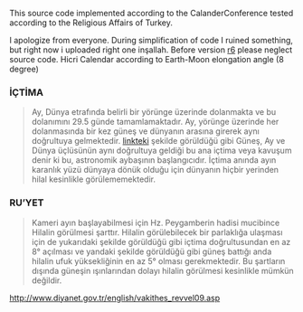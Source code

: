 This source code implemented according to the
CalanderConference tested according to the Religious Affairs of Turkey.

I apologize from everyone. During simplification of code I ruined something, but right now i uploaded right one inşallah. Before version [r6](https://code.google.com/p/hijricalendar/source/detail?r=6) please neglect source code.
Hicri Calendar according to Earth-Moon elongation angle (8 degree)
### İÇTİMA ###
> Ay, Dünya etrafında belirli bir yörünge üzerinde dolanmakta ve bu dolanımını 29.5 günde tamamlamaktadır. Ay, yörünge üzerinde her dolanmasında bir kez güneş ve dünyanın arasına girerek aynı doğrultuya gelmektedir. [linkteki](http://hijricalendar.googlecode.com/svn/trunk/HijriCalendar/src/resource/ayictima.swf)  şekilde görüldüğü gibi Güneş, Ay ve Dünya üçlüsünün aynı doğrultuya geldiği bu ana içtima veya kavuşum denir ki bu, astronomik aybaşının başlangıcıdır.
> İçtima anında ayın  karanlık yüzü dünyaya dönük olduğu için dünyanın hiçbir yerinden hilal kesinlikle görülememektedir.

### RU’YET ###

> Kameri ayın başlayabilmesi için Hz. Peygamberin hadisi mucibince Hilalin görülmesi şarttır.
> Hilalin görülebilecek bir parlaklığa ulaşması için de yukarıdaki şekilde görüldüğü gibi içtima doğrultusundan en az 8° açılması ve yandaki şekilde görüldüğü gibi güneş battığı anda hilalin ufuk yüksekliğinin en az 5° olması gerekmektedir.
Bu şartların dışında güneşin ışınlarından dolayı hilalin görülmesi kesinlikle mümkün değildir.



http://www.diyanet.gov.tr/english/vakithes_revvel09.asp